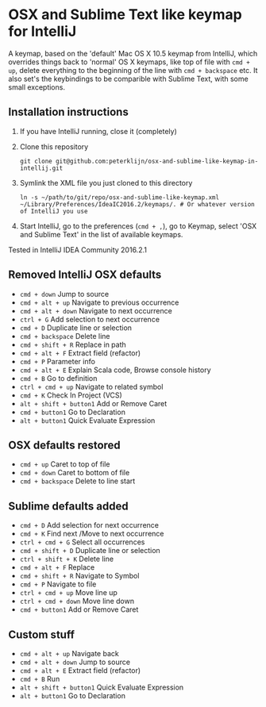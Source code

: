# OSX and Sublime Text like keymap for IntelliJ

A keymap, based on the 'default' Mac OS X 10.5 keymap from IntelliJ, which overrides things back to 'normal' OS X keymaps, like top of file with `cmd + up`, delete everything to the beginning of the line with `cmd + backspace` etc. It also set's the keybindings to be comparible with Sublime Text, with some small exceptions.

## Installation instructions

1. If you have IntelliJ running, close it (completely)

2. Clone this repository
   ```
   git clone git@github.com:peterklijn/osx-and-sublime-like-keymap-in-intellij.git
   ```

3. Symlink the XML file you just cloned to this directory
   ```
   ln -s ~/path/to/git/repo/osx-and-sublime-like-keymap.xml ~/Library/Preferences/IdeaIC2016.2/keymaps/. # Or whatever version of IntelliJ you use
   ```

4. Start IntelliJ, go to the preferences (`cmd + ,`), go to Keymap, select 'OSX and Sublime Text' in the list of available keymaps.

Tested in IntelliJ IDEA Community 2016.2.1

## Removed IntelliJ OSX defaults

- `cmd + down` Jump to source
- `cmd + alt + up` Navigate to previous occurrence
- `cmd + alt + down` Navigate to next occurrence
- `ctrl + G` Add selection to next occurrence
- `cmd + D` Duplicate line or selection
- `cmd + backspace` Delete line
- `cmd + shift + R` Replace in path
- `cmd + alt + F` Extract field (refactor)
- `cmd + P` Parameter info
- `cmd + alt + E` Explain Scala code, Browse console history
- `cmd + B` Go to definition
- `ctrl + cmd + up` Navigate to related symbol
- `cmd + K` Check In Project (VCS)
- `alt + shift + button1` Add or Remove Caret
- `cmd + button1` Go to Declaration
- `alt + button1` Quick Evaluate Expression

## OSX defaults restored

- `cmd + up` Caret to top of file
- `cmd + down` Caret to bottom of file
- `cmd + backspace` Delete to line start

## Sublime defaults added

- `cmd + D` Add selection for next occurrence
- `cmd + K` Find next /Move to next occurrence
- `ctrl + cmd + G` Select all occurrences
- `cmd + shift + D` Duplicate line or selection
- `ctrl + shift + K` Delete line
- `cmd + alt + F` Replace
- `cmd + shift + R` Navigate to Symbol
- `cmd + P` Navigate to file
- `ctrl + cmd + up` Move line up
- `ctrl + cmd + down` Move line down
- `cmd + button1` Add or Remove Caret

## Custom stuff

- `cmd + alt + up` Navigate back
- `cmd + alt + down` Jump to source
- `cmd + alt + E` Extract field (refactor)
- `cmd + B` Run
- `alt + shift + button1` Quick Evaluate Expression
- `alt + button1` Go to Declaration
